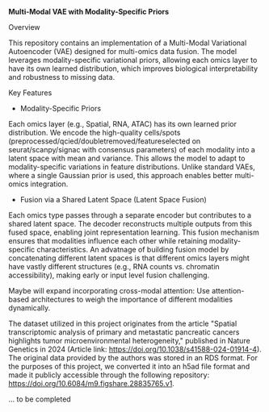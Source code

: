 **Multi-Modal VAE with Modality-Specific Priors**

Overview

This repository contains an implementation of a Multi-Modal Variational Autoencoder (VAE) designed for multi-omics data fusion. The model leverages modality-specific variational priors, allowing each omics layer to have its own learned distribution, which improves biological interpretability and robustness to missing data.

Key Features

- Modality-Specific Priors

Each omics layer (e.g., Spatial, RNA, ATAC) has its own learned prior distribution. We encode the high-quality cells/spots (preprocessed/qcied/doubletremoved/featureselected on seurat/scanpy/signac with consensus parameters) of each modality into a latent space with mean and variance. This allows the model to adapt to modality-specific variations in feature distributions. Unlike standard VAEs, where a single Gaussian prior is used, this approach enables better multi-omics integration.


- Fusion via a Shared Latent Space (Latent Space Fusion)

Each omics type passes through a separate encoder but contributes to a shared latent space. The decoder reconstructs multiple outputs from this fused space, enabling joint representation learning. This fusion mechanism ensures that modalities influence each other while retaining modality-specific characteristics. An advatnage of building fusion model by concatenating different latent spaces is that different omics layers might have vastly different structures (e.g., RNA counts vs. chromatin accessibility), making early or input level fusion challenging.

Maybe will expand incorporating cross-modal attention: Use attention-based architectures to weigh the importance of different modalities dynamically.


The dataset utilized in this project originates from the article "Spatial transcriptomic analysis of primary and metastatic pancreatic cancers highlights tumor microenvironmental heterogeneity," published in Nature Genetics in 2024 (Article link: https://doi.org/10.1038/s41588-024-01914-4).
The original data provided by the authors was stored in an RDS format. For the purposes of this project, we converted it into an h5ad file format and made it publicly accessible through the following repository: https://doi.org/10.6084/m9.figshare.28835765.v1.


... to be completed 
